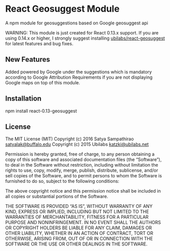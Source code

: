 # React Geosuggest Module
A npm module for geosuggestions based on Google geosuggest api

WARNING: This module is just created for React 0.13.x support. If you are using 0.14.x or higher, I strongly suggest installing [ubilabs/react-geosuggest](https://github.com/ubilabs/react-geosuggest) for latest features and bug fixes.

## New Features
Added powered by Google under the suggestions which is mandatory according to Google Attribution Requirements if you are not displaying Google maps on top of this module.

## Installation

npm install react-0.13-geosuggest

## License

The MIT License (MIT)
Copyright (c) 2016 Satya Sampathirao <satyalak@buffalo.edu>
Copyright (c) 2015 Ubilabs <katzki@ubilabs.net>

Permission is hereby granted, free of charge, to any person obtaining a copy
of this software and associated documentation files (the “Software”), to deal
in the Software without restriction, including without limitation the rights
to use, copy, modify, merge, publish, distribute, sublicense, and/or sell
copies of the Software, and to permit persons to whom the Software is
furnished to do so, subject to the following conditions:

The above copyright notice and this permission notice shall be included in
all copies or substantial portions of the Software.

THE SOFTWARE IS PROVIDED “AS IS”, WITHOUT WARRANTY OF ANY KIND, EXPRESS OR
IMPLIED, INCLUDING BUT NOT LIMITED TO THE WARRANTIES OF MERCHANTABILITY,
FITNESS FOR A PARTICULAR PURPOSE AND NONINFRINGEMENT. IN NO EVENT SHALL THE
AUTHORS OR COPYRIGHT HOLDERS BE LIABLE FOR ANY CLAIM, DAMAGES OR OTHER
LIABILITY, WHETHER IN AN ACTION OF CONTRACT, TORT OR OTHERWISE, ARISING FROM,
OUT OF OR IN CONNECTION WITH THE SOFTWARE OR THE USE OR OTHER DEALINGS IN
THE SOFTWARE.
